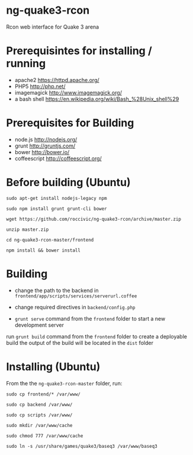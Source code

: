 # ng-quake3-rcon
Rcon web interface for Quake 3 arena

# Prerequisintes for installing / running
* apache2 https://httpd.apache.org/
* PHP5 http://php.net/
* imagemagick http://www.imagemagick.org/
* a bash shell https://en.wikipedia.org/wiki/Bash_%28Unix_shell%29

# Prerequisites for Building
* node.js http://nodejs.org/
* grunt http://gruntjs.com/
* bower http://bower.io/
* coffeescript http://coffeescript.org/

# Before building (Ubuntu)
`sudo apt-get install nodejs-legacy npm`

`sudo npm install grunt grunt-cli bower`

`wget https://github.com/roccivic/ng-quake3-rcon/archive/master.zip`

`unzip master.zip`

`cd ng-quake3-rcon-master/frontend`

`npm install && bower install`

# Building
* change the path to the backend in `frontend/app/scripts/services/serverurl.coffee`
* change required directives in `backend/config.php`

* `grunt serve` command from the `frontend` folder to start a new development server

run `grunt build` command from the `frontend` folder to create a deployable build
the output of the build will be located in the `dist` folder

# Installing (Ubuntu)
From the the `ng-quake3-rcon-master` folder, run:

`sudo cp frontend/* /var/www/`

`sudo cp backend /var/www/`

`sudo cp scripts /var/www/`

`sudo mkdir /var/www/cache`

`sudo chmod 777 /var/www/cache`

`sudo ln -s /usr/share/games/quake3/baseq3 /var/www/baseq3`
